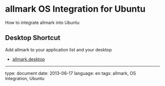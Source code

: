# allmark OS Integration for Ubuntu

How to integrate allmark into Ubuntu

## Desktop Shortcut

Add allmark to your application list and your desktop

- [allmark.desktop](files/Shortcut/allmark.desktop.txt)

---

type: document
date: 2013-06-17
language: en
tags: allmark, OS Integration, Ubuntu